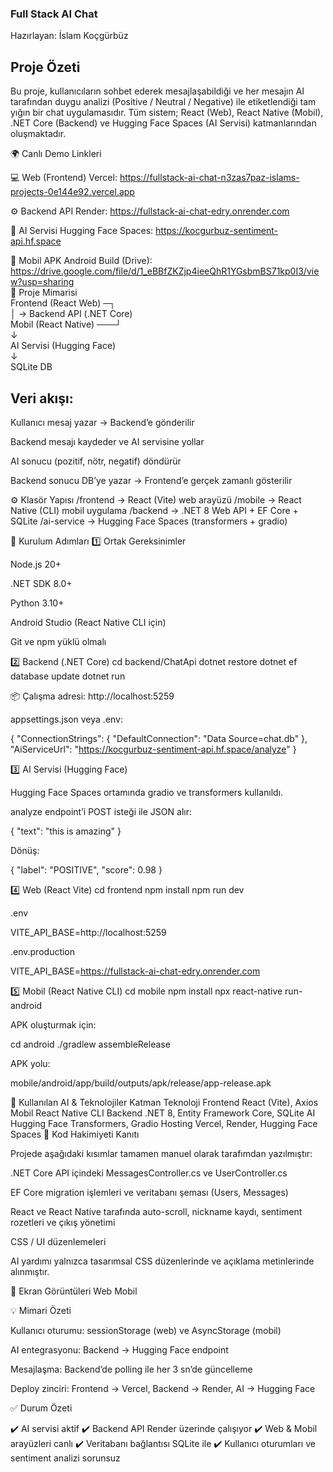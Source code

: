### Full Stack AI Chat

Hazırlayan: İslam Koçgürbüz

## Proje Özeti

Bu proje, kullanıcıların sohbet ederek mesajlaşabildiği ve her mesajın AI tarafından duygu analizi (Positive / Neutral / Negative) ile etiketlendiği tam yığın bir chat uygulamasıdır.
Tüm sistem; React (Web), React Native (Mobil), .NET Core (Backend) ve Hugging Face Spaces (AI Servisi) katmanlarından oluşmaktadır.

🌍 Canlı Demo Linkleri</br>

💻 Web (Frontend)	Vercel:	https://fullstack-ai-chat-n3zas7paz-islams-projects-0e144e92.vercel.app</br>

⚙️ Backend API	Render:	https://fullstack-ai-chat-edry.onrender.com </br>

🧠 AI Servisi Hugging Face Spaces:	https://kocgurbuz-sentiment-api.hf.space</br>

📱 Mobil APK	Android Build (Drive):	https://drive.google.com/file/d/1_eBBfZKZjp4ieeQhR1YGsbmBS71kp0I3/view?usp=sharing</br>
🧩 Proje Mimarisi</br>
Frontend (React Web)   ─┐</br>
                        │   →  Backend API (.NET Core)</br>
Mobil (React Native) ───┘</br>
                             ↓</br>
                      AI Servisi (Hugging Face)</br>
                             ↓</br>
                          SQLite DB


## Veri akışı:

Kullanıcı mesaj yazar → Backend’e gönderilir

Backend mesajı kaydeder ve AI servisine yollar

AI sonucu (pozitif, nötr, negatif) döndürür

Backend sonucu DB’ye yazar → Frontend’e gerçek zamanlı gösterilir

⚙️ Klasör Yapısı
/frontend    → React (Vite) web arayüzü
/mobile      → React Native (CLI) mobil uygulama
/backend     → .NET 8 Web API + EF Core + SQLite
/ai-service  → Hugging Face Spaces (transformers + gradio)

🧱 Kurulum Adımları
1️⃣ Ortak Gereksinimler

Node.js 20+

.NET SDK 8.0+

Python 3.10+

Android Studio (React Native CLI için)

Git ve npm yüklü olmalı

2️⃣ Backend (.NET Core)
cd backend/ChatApi
dotnet restore
dotnet ef database update
dotnet run


📦 Çalışma adresi: http://localhost:5259

appsettings.json veya .env:

{
  "ConnectionStrings": {
    "DefaultConnection": "Data Source=chat.db"
  },
  "AiServiceUrl": "https://kocgurbuz-sentiment-api.hf.space/analyze"
}

3️⃣ AI Servisi (Hugging Face)

Hugging Face Spaces ortamında gradio ve transformers kullanıldı.

analyze endpoint’i POST isteği ile JSON alır:

{ "text": "this is amazing" }


Dönüş:

{ "label": "POSITIVE", "score": 0.98 }

4️⃣ Web (React Vite)
cd frontend
npm install
npm run dev


.env

VITE_API_BASE=http://localhost:5259


.env.production

VITE_API_BASE=https://fullstack-ai-chat-edry.onrender.com

5️⃣ Mobil (React Native CLI)
cd mobile
npm install
npx react-native run-android


APK oluşturmak için:

cd android
./gradlew assembleRelease


APK yolu:

mobile/android/app/build/outputs/apk/release/app-release.apk

🧠 Kullanılan AI & Teknolojiler
Katman	Teknoloji
Frontend	React (Vite), Axios
Mobil	React Native CLI
Backend	.NET 8, Entity Framework Core, SQLite
AI	Hugging Face Transformers, Gradio
Hosting	Vercel, Render, Hugging Face Spaces
🧾 Kod Hakimiyeti Kanıtı

Projede aşağıdaki kısımlar tamamen manuel olarak tarafımdan yazılmıştır:

.NET Core API içindeki MessagesController.cs ve UserController.cs

EF Core migration işlemleri ve veritabanı şeması (Users, Messages)

React ve React Native tarafında auto-scroll, nickname kaydı, sentiment rozetleri ve çıkış yönetimi

CSS / UI düzenlemeleri

AI yardımı yalnızca tasarımsal CSS düzenlerinde ve açıklama metinlerinde alınmıştır.

📸 Ekran Görüntüleri
Web	Mobil

	
💡 Mimari Özeti

Kullanıcı oturumu: sessionStorage (web) ve AsyncStorage (mobil)

AI entegrasyonu: Backend → Hugging Face endpoint

Mesajlaşma: Backend’de polling ile her 3 sn’de güncelleme

Deploy zinciri:
Frontend → Vercel, Backend → Render, AI → Hugging Face

✅ Durum Özeti

✔️ AI servisi aktif
✔️ Backend API Render üzerinde çalışıyor
✔️ Web & Mobil arayüzleri canlı
✔️ Veritabanı bağlantısı SQLite ile
✔️ Kullanıcı oturumları ve sentiment analizi sorunsuz


